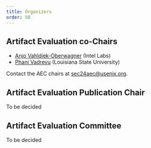 ```yaml
---
title: Organizers
order: 50
---
```


## Artifact Evaluation co-Chairs

* [Anjo Vahldiek-Oberwagner](https://vahldiek.github.io/) (Intel Labs)
* [Phani Vadrevu](https://phanivadrevu.com) (Louisiana State University)

Contact the AEC chairs at [sec24aec@usenix.org](mailto:sec24aec@usenix.org).

## Artifact Evaluation Publication Chair

To be decided

## Artifact Evaluation Committee

To be decided